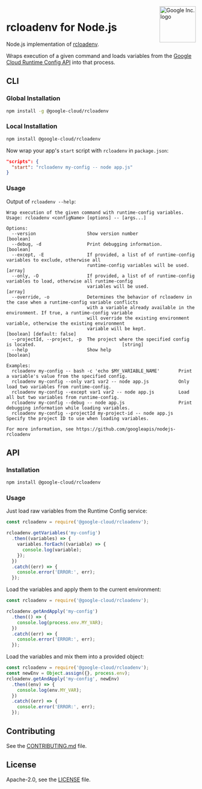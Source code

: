 <img src="https://avatars2.githubusercontent.com/u/2810941?v=3&s=96" alt="Google Inc. logo" title="Google" align="right" height="96" width="96"/>

# rcloadenv for Node.js

Node.js implementation of [rcloadenv][].

Wraps execution of a given command and loads variables from the
[Google Cloud Runtime Config API][runtime] into that process.

[rcloadenv]: https://github.com/googleapis/nodejs-rcloadenv
[runtime]: https://cloud.google.com/deployment-manager/runtime-configurator/reference/rest/

## CLI

### Global Installation
```sh
npm install -g @google-cloud/rcloadenv
```

### Local Installation
```sh
npm install @google-cloud/rcloadenv
```

Now wrap your app's `start` script with `rcloadenv` in `package.json`:

```json
"scripts": {
  "start": "rcloadenv my-config -- node app.js"
}
```

### Usage

Output of `rcloadenv --help`:

```
Wrap execution of the given command with runtime-config variables.
Usage: rcloadenv <configName> [options] -- [args...]

Options:
  --version                   Show version number                                                              [boolean]
  --debug, -d                 Print debugging information.                                                     [boolean]
  --except, -E                If provided, a list of of runtime-config variables to exclude, otherwise all
                              runtime-config variables will be used.                                             [array]
  --only, -O                  If provided, a list of of runtime-config variables to load, otherwise all runtime-config
                              variables will be used.                                                            [array]
  --override, -o              Determines the behavior of rcloadenv in the case when a runtime-config variable conflicts
                              with a variable already available in the environment. If true, a runtime-config variable
                              will override the existing environment variable, otherwise the existing environment
                              variable will be kept.                                          [boolean] [default: false]
  --projectId, --project, -p  The project where the specified config is located.                                [string]
  --help                      Show help                                                                        [boolean]

Examples:
  rcloadenv my-config -- bash -c 'echo $MY_VARIABLE_NAME'       Print a variable's value from the specified config.
  rcloadenv my-config --only var1 var2 -- node app.js           Only load two variables from runtime-config.
  rcloadenv my-config --except var1 var2 -- node app.js         Load all but two variables from runtime-config.
  rcloadenv my-config --debug -- node app.js                    Print debugging information while loading variables.
  rcloadenv my-config --projectId my-project-id -- node app.js  Specify the project ID to use when loading variables.

For more information, see https://github.com/googleapis/nodejs-rcloadenv
```

## API

### Installation
```sh
npm install @google-cloud/rcloadenv
```

### Usage

Just load raw variables from the Runtime Config service:

```js
const rcloadenv = require('@google-cloud/rcloadenv');

rcloadenv.getVariables('my-config')
  .then((variables) => {
    variables.forEach((variable) => {
      console.log(variable);
    });
  })
  .catch((err) => {
    console.error('ERROR:', err);
  });
```

Load the variables and apply them to the current environment:
```js
const rcloadenv = require('@google-cloud/rcloadenv');

rcloadenv.getAndApply('my-config')
  .then(() => {
    console.log(process.env.MY_VAR);
  })
  .catch((err) => {
    console.error('ERROR:', err);
  });
```

Load the variables and mix them into a provided object:
```js
const rcloadenv = require('@google-cloud/rcloadenv');
const newEnv = Object.assign({}, process.env);
rcloadenv.getAndApply('my-config', newEnv)
  .then((env) => {
    console.log(env.MY_VAR);
  })
  .catch((err) => {
    console.error('ERROR:', err);
  });
```

## Contributing
See the [CONTRIBUTING.md](https://github.com/googleapis/nodejs-rcloadenv/tree/master/.github/CONTRIBUTING.md) file.

## License
Apache-2.0, see the [LICENSE](https://github.com/googleapis/nodejs-rcloadenv/tree/master/LICENSE) file.
